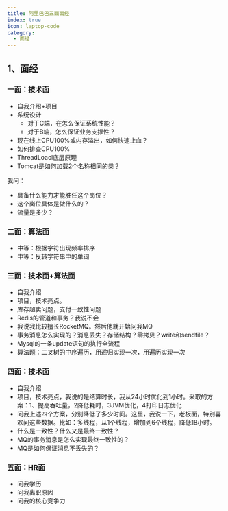 ```yaml
---
title: 阿里巴巴五面面经
index: true
icon: laptop-code
category:
  - 面经
---
```


## 1、面经

### 一面：技术面

- 自我介绍+项目
- 系统设计
  - 对于C端，在怎么保证系统性能？
  - 对于B端，怎么保证业务支撑性？
- 现在线上CPU100%或内存溢出，如何快速止血？
- 如何排查CPU100%
- ThreadLoacl底层原理
- Tomcat是如何加载2个名称相同的类？

我问：

- 具备什么能力才能胜任这个岗位？
- 这个岗位具体是做什么的？
- 流量是多少？

### 二面：算法面

- 中等：根据字符出现频率排序
- 中等：反转字符串中的单词

### 三面：技术面+算法面

- 自我介绍
- 项目，技术亮点。
- 库存超卖问题，支付一致性问题
- Redis的管道和事务？我说不会
- 我说我比较擅长RocketMQ。然后他就开始问我MQ
- 事务消息怎么实现的？消息丢失？存储结构？零拷贝？write和sendfile？
- Mysql的一条update语句的执行全流程
- 算法题：二叉树的中序遍历，用递归实现一次，用遍历实现一次

### 四面：技术面

- 自我介绍
- 项目，技术亮点，我说的是结算时长，我从24小时优化到1小时。采取的方案：1、提高吞吐量，2降低耗时，3JVM优化，4打印日志优化
- 问我上述四个方案，分别降低了多少时间。这里，我说一下，老板面，特别喜欢问这些数据。比如：多线程，从1个线程，增加到6个线程，降低18小时。
- 什么是一致性？什么又是最终一致性？
- MQ的事务消息是怎么实现最终一致性的？
- MQ是如何保证消息不丢失的？

### 五面：HR面

- 问我学历
- 问我离职原因
- 问我的核心竞争力
